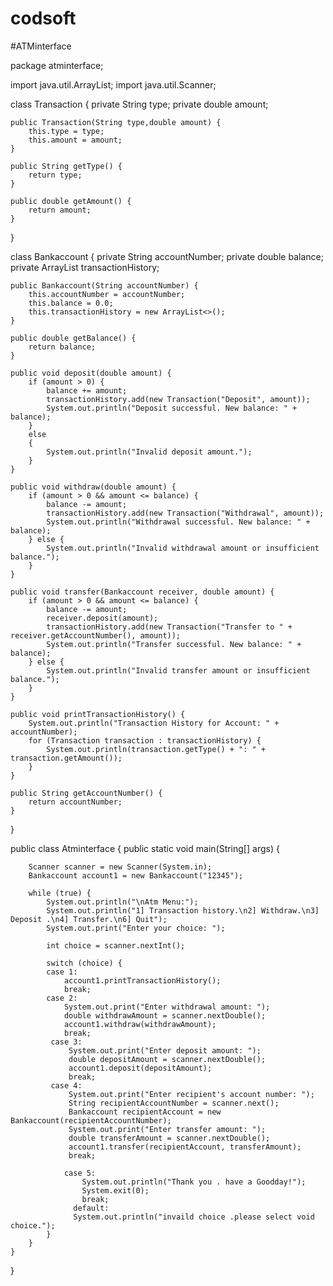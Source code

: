 # codsoft
#ATMinterface

package atminterface;

import java.util.ArrayList;
  import java.util.Scanner;

class Transaction {
	 private String type;
    private double amount;
    

    public Transaction(String type,double amount) {
    	this.type = type;
        this.amount = amount;
    }

    public String getType() {
        return type;
    }

    public double getAmount() {
        return amount;
    }
}

class Bankaccount {
    private String accountNumber;
    private double balance;
    private ArrayList<Transaction> transactionHistory;

    public Bankaccount(String accountNumber) {
        this.accountNumber = accountNumber;
        this.balance = 0.0;
        this.transactionHistory = new ArrayList<>();
    }

    public double getBalance() {
        return balance;
    }

    public void deposit(double amount) {
        if (amount > 0) {
            balance += amount;
            transactionHistory.add(new Transaction("Deposit", amount));
            System.out.println("Deposit successful. New balance: " + balance);
        } 
        else 
        {
            System.out.println("Invalid deposit amount.");
        }
    }

    public void withdraw(double amount) {
        if (amount > 0 && amount <= balance) {
            balance -= amount;
            transactionHistory.add(new Transaction("Withdrawal", amount));
            System.out.println("Withdrawal successful. New balance: " + balance);
        } else {
            System.out.println("Invalid withdrawal amount or insufficient balance.");
        }
    }

    public void transfer(Bankaccount receiver, double amount) {
        if (amount > 0 && amount <= balance) {
            balance -= amount;
            receiver.deposit(amount);
            transactionHistory.add(new Transaction("Transfer to " + receiver.getAccountNumber(), amount));
            System.out.println("Transfer successful. New balance: " + balance);
        } else {
            System.out.println("Invalid transfer amount or insufficient balance.");
        }
    }

    public void printTransactionHistory() {
        System.out.println("Transaction History for Account: " + accountNumber);
        for (Transaction transaction : transactionHistory) {
            System.out.println(transaction.getType() + ": " + transaction.getAmount());
        }
    }

    public String getAccountNumber() {
        return accountNumber;
    }
}

public class Atminterface {
    public static void main(String[] args) 
    {
    	
        Scanner scanner = new Scanner(System.in);
        Bankaccount account1 = new Bankaccount("12345");

        while (true) {
            System.out.println("\nAtm Menu:");
            System.out.println("1] Transaction history.\n2] Withdraw.\n3] Deposit .\n4] Transfer.\n6] Quit");
            System.out.print("Enter your choice: ");

            int choice = scanner.nextInt();

            switch (choice) {    
            case 1:
                account1.printTransactionHistory();
                break;
            case 2:
                System.out.print("Enter withdrawal amount: ");
                double withdrawAmount = scanner.nextDouble();
                account1.withdraw(withdrawAmount);
                break;
             case 3:
                 System.out.print("Enter deposit amount: ");
                 double depositAmount = scanner.nextDouble();
                 account1.deposit(depositAmount);
                 break;
             case 4:
                 System.out.print("Enter recipient's account number: ");
                 String recipientAccountNumber = scanner.next();
                 Bankaccount recipientAccount = new Bankaccount(recipientAccountNumber);
                 System.out.print("Enter transfer amount: ");
                 double transferAmount = scanner.nextDouble();
                 account1.transfer(recipientAccount, transferAmount);
                 break;
             
                case 5:
                    System.out.println("Thank you . have a Goodday!");
                    System.exit(0);
                    break;
                  default:
                  System.out.println("invaild choice .please select void choice.");
            }
        }
    }
}
